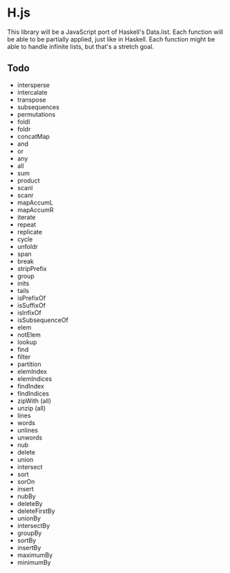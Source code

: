 # H.js
This library will be a JavaScript port of Haskell's Data.list.
Each function will be able to be partially applied, just like in Haskell.
Each function might be able to handle infinite lists, but that's a stretch goal.

## Todo
- intersperse
- intercalate
- transpose
- subsequences
- permutations
- foldl
- foldr
- concatMap
- and
- or
- any
- all
- sum
- product
- scanl
- scanr
- mapAccumL
- mapAccumR
- iterate
- repeat
- replicate
- cycle
- unfoldr
- span
- break
- stripPrefix
- group
- inits
- tails
- isPrefixOf
- isSuffixOf
- isInfixOf
- isSubsequenceOf
- elem
- notElem
- lookup
- find
- filter
- partition
- elemIndex
- elemIndices
- findIndex
- findIndices
- zipWith (all)
- unzip (all)
- lines
- words
- unlines
- unwords
- nub
- delete
- union
- intersect
- sort
- sorOn
- insert
- nubBy
- deleteBy
- deleteFirstBy
- unionBy
- intersectBy
- groupBy
- sortBy
- insertBy
- maximumBy
- minimumBy
